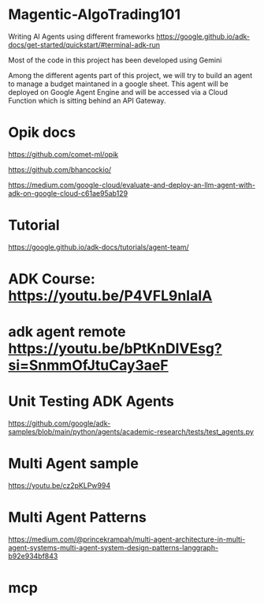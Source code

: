 # Magentic-AlgoTrading101
Writing AI Agents using different frameworks
https://google.github.io/adk-docs/get-started/quickstart/#terminal-adk-run

Most of the code in this project has been developed using Gemini

Among the different agents part of this project, we will try to build an agent to manage a budget maintaned in a google sheet.
This agent will be deployed on Google Agent Engine and will be accessed via a Cloud Function which is sitting behind 
an API Gateway.



# Opik docs
https://github.com/comet-ml/opik

https://github.com/bhancockio/

https://medium.com/google-cloud/evaluate-and-deploy-an-llm-agent-with-adk-on-google-cloud-c61ae95ab129


# Tutorial
https://google.github.io/adk-docs/tutorials/agent-team/


# ADK Course: https://youtu.be/P4VFL9nIaIA

# adk agent remote  https://youtu.be/bPtKnDIVEsg?si=SnmmOfJtuCay3aeF

# Unit Testing ADK Agents
https://github.com/google/adk-samples/blob/main/python/agents/academic-research/tests/test_agents.py

# Multi Agent sample
https://youtu.be/cz2pKLPw994

# Multi Agent Patterns
https://medium.com/@princekrampah/multi-agent-architecture-in-multi-agent-systems-multi-agent-system-design-patterns-langgraph-b92e934bf843


# mcp